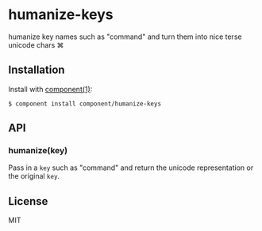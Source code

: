 
# humanize-keys

  humanize key names such as "command" and turn them into nice terse unicode chars ⌘

## Installation

  Install with [component(1)](http://component.io):

    $ component install component/humanize-keys

## API

### humanize(key)

  Pass in a `key` such as "command" and return the unicode representation or the original `key`.

## License

  MIT
